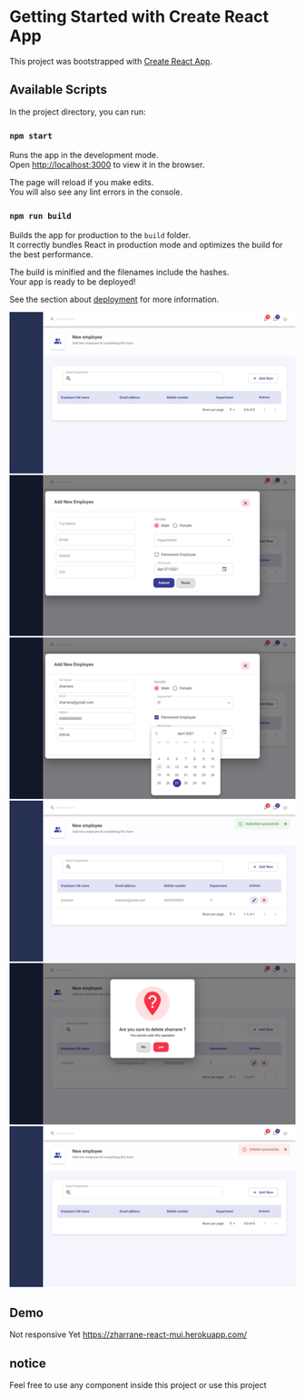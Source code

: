 # Getting Started with Create React App

This project was bootstrapped with [Create React App](https://github.com/facebook/create-react-app).

## Available Scripts

In the project directory, you can run:

### `npm start`

Runs the app in the development mode.\
Open [http://localhost:3000](http://localhost:3000) to view it in the browser.

The page will reload if you make edits.\
You will also see any lint errors in the console.

### `npm run build`

Builds the app for production to the `build` folder.\
It correctly bundles React in production mode and optimizes the build for the best performance.

The build is minified and the filenames include the hashes.\
Your app is ready to be deployed!

See the section about [deployment](https://facebook.github.io/create-react-app/docs/deployment) for more information.

![Main screen](https://github.com/zharrane/Reactjs-material-ui./blob/master/img/01.png)
![Main screen](https://github.com/zharrane/Reactjs-material-ui./blob/master/img/02.png)
![Main screen](https://github.com/zharrane/Reactjs-material-ui./blob/master/img/03.png)
![Main screen](https://github.com/zharrane/Reactjs-material-ui./blob/master/img/04.png)
![Main screen](https://github.com/zharrane/Reactjs-material-ui./blob/master/img/05.png)
![Main screen](https://github.com/zharrane/Reactjs-material-ui./blob/master/img/06.png)

## Demo
Not responsive Yet
https://zharrane-react-mui.herokuapp.com/

## notice
Feel free to use any component inside this project or use this project 
